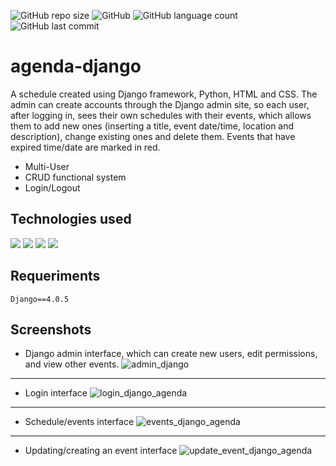 
![GitHub repo size](https://img.shields.io/github/repo-size/mfelipegs/agenda-django)
![GitHub](https://img.shields.io/github/license/mfelipegs/agenda-django)
![GitHub language count](https://img.shields.io/github/languages/count/mfelipegs/agenda-django)
![GitHub last commit](https://img.shields.io/github/last-commit/mfelipegs/agenda-django)
# agenda-django
A schedule created using Django framework, Python, HTML and CSS. The admin can create accounts through the Django admin site, so each user, after logging in, sees their own schedules with their events, which allows them to add new ones (inserting a title, event date/time, location and description), change existing ones and delete them. Events that have expired time/date are marked in red.
- Multi-User
- CRUD functional system
- Login/Logout

## Technologies used
<img src="https://img.shields.io/badge/Django-092E20?style=for-the-badge&logo=django&logoColor=green"/> <img src="https://img.shields.io/badge/Python-FFD43B?style=for-the-badge&logo=python&logoColor=blue"/> <img src="https://img.shields.io/badge/HTML5-E34F26?style=for-the-badge&logo=html5&logoColor=white"/> <img src="https://img.shields.io/badge/CSS3-1572B6?style=for-the-badge&logo=css3&logoColor=white"/>

## Requeriments 
``` Django==4.0.5 ```

## Screenshots
- Django admin interface, which can create new users, edit permissions, and view other events.
![admin_django](https://user-images.githubusercontent.com/104948713/173211859-6d37c63c-fbd5-412a-9610-f62fc2f2b260.png)

___

- Login interface
![login_django_agenda](https://user-images.githubusercontent.com/104948713/173211918-a45b5c0d-88a1-4279-b292-34045c3dcc4e.png)

___

- Schedule/events interface
![events_django_agenda](https://user-images.githubusercontent.com/104948713/173211945-077bd025-a663-4399-87cd-a397ce7d2d59.png)

___

- Updating/creating an event interface
![update_event_django_agenda](https://user-images.githubusercontent.com/104948713/173211964-986998b3-1063-4fab-930a-cdaa3f2ad2a9.png)
